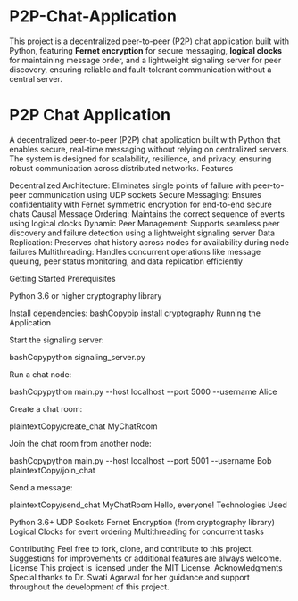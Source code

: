 # P2P-Chat-Application
This project is a decentralized peer-to-peer (P2P) chat application built with Python, featuring **Fernet encryption** for secure messaging, **logical clocks** for maintaining message order, and a lightweight signaling server for peer discovery, ensuring reliable and fault-tolerant communication without a central server.


# P2P Chat Application
A decentralized peer-to-peer (P2P) chat application built with Python that enables secure, real-time messaging without relying on centralized servers. The system is designed for scalability, resilience, and privacy, ensuring robust communication across distributed networks.
Features

Decentralized Architecture: Eliminates single points of failure with peer-to-peer communication using UDP sockets
Secure Messaging: Ensures confidentiality with Fernet symmetric encryption for end-to-end secure chats
Causal Message Ordering: Maintains the correct sequence of events using logical clocks
Dynamic Peer Management: Supports seamless peer discovery and failure detection using a lightweight signaling server
Data Replication: Preserves chat history across nodes for availability during node failures
Multithreading: Handles concurrent operations like message queuing, peer status monitoring, and data replication efficiently

Getting Started
Prerequisites

Python 3.6 or higher
cryptography library

Install dependencies:
bashCopypip install cryptography
Running the Application

Start the signaling server:

bashCopypython signaling_server.py

Run a chat node:

bashCopypython main.py --host localhost --port 5000 --username Alice

Create a chat room:

plaintextCopy/create_chat MyChatRoom

Join the chat room from another node:

bashCopypython main.py --host localhost --port 5001 --username Bob
plaintextCopy/join_chat <Chat ID>

Send a message:

plaintextCopy/send_chat MyChatRoom Hello, everyone!
Technologies Used

Python 3.6+
UDP Sockets
Fernet Encryption (from cryptography library)
Logical Clocks for event ordering
Multithreading for concurrent tasks

Contributing
Feel free to fork, clone, and contribute to this project. Suggestions for improvements or additional features are always welcome.
License
This project is licensed under the MIT License.
Acknowledgments
Special thanks to Dr. Swati Agarwal for her guidance and support throughout the development of this project.

